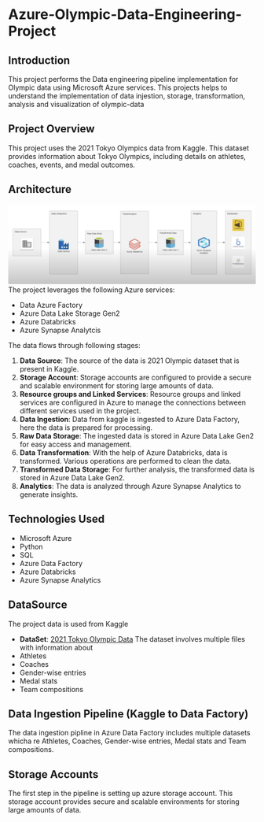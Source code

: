 # Azure-Olympic-Data-Engineering-Project

## Introduction
This project performs the Data engineering pipeline implementation for Olympic data using Microsoft Azure services. This projects helps to understand the implementation of data injestion, storage, transformation, analysis and visualization of olympic-data

## Project Overview
This project uses the 2021 Tokyo Olympics data from Kaggle. This dataset provides information about Tokyo Olympics, including details on athletes, coaches, events, and medal outcomes.

## Architecture
![Architecture Diagram](https://github.com/flynnRider046/Azure-Olympic-Data-Engineering/blob/edb5d63ba24c032ddc57b155c58503190880de76/Images/Architecture%20diagram.png)
The project leverages the following Azure services:
* Data Azure Factory
* Azure Data Lake Storage Gen2
* Azure Databricks
* Azure Synapse Analytcis

The data flows through following stages:
1. <strong>Data Source</strong>: The source of the data is 2021 Olympic dataset that is present in Kaggle.
2. <strong>Storage Account</strong>: Storage accounts are configured to provide a secure and scalable environment for storing large amounts of data.
3. <strong>Resource groups and Linked Services</strong>: Resource groups and linked services are configured in Azure to manage the connections between different services used in the project.
4. <strong>Data Ingestion</strong>: Data from kaggle is ingested to Azure Data Factory, here the data is prepared for processing.
5. <strong>Raw Data Storage</strong>: The ingested data is stored in Azure Data Lake Gen2 for easy access and management.
6. <strong>Data Transformation</strong>: With the help of Azure Databricks, data is transformed. Various operations are performed to clean the data.
7. <strong>Transformed Data Storage</strong>: For further analysis, the transformed data is stored in Azure Data Lake Gen2.
8. <strong>Analytics</strong>: The data is analyzed through Azure Synapse Analytics to generate insights.

## Technologies Used
* Microsoft Azure
* Python
* SQL
* Azure Data Factory
* Azure Databricks
* Azure Synapse Analytics

## DataSource
The project data is used from Kaggle
* <strong>DataSet</strong>: [2021 Tokyo Olympic Data](https://www.kaggle.com/datasets/arjunprasadsarkhel/2021-olympics-in-tokyo)
The dataset involves multiple files with information about
* Athletes
* Coaches
* Gender-wise entries
* Medal stats
* Team compositions

## Data Ingestion Pipeline (Kaggle to Data Factory)
The data ingestion pipline in Azure Data Factory includes multiple datasets whicha re Athletes, Coaches, Gender-wise entries, Medal stats and Team compositions.

## Storage Accounts
The first step in the pipeline is setting up azure storage account. This storage account provides secure and scalable environments for storing large amounts of data.




